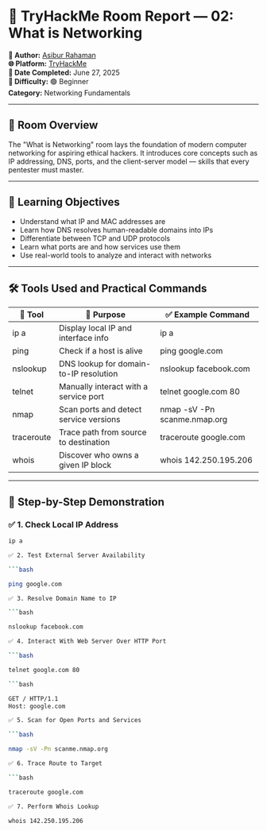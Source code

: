 # 📡 TryHackMe Room Report — 02: What is Networking

**🔐 Author:** [Asibur Rahaman](https://github.com/Asibur-syber)  
**🌐 Platform:** [TryHackMe](https://tryhackme.com/room/whatisnetworking)  
**📅 Date Completed:** June 27, 2025  
**🏁 Difficulty:** 🟢 Beginner  
**Category:** Networking Fundamentals


---

## 🧠 Room Overview

The "What is Networking" room lays the foundation of modern computer networking for aspiring ethical hackers. It introduces core concepts such as IP addressing, DNS, ports, and the client-server model — skills that every pentester must master.

---

## 🎯 Learning Objectives

- Understand what IP and MAC addresses are
- Learn how DNS resolves human-readable domains into IPs
- Differentiate between TCP and UDP protocols
- Learn what ports are and how services use them
- Use real-world tools to analyze and interact with networks

---

## 🛠️ Tools Used and Practical Commands

| 🧪 Tool        | 🧰 Purpose                                  | ✅ Example Command                          |
|---------------|---------------------------------------------|---------------------------------------------|
| ip a        | Display local IP and interface info         | ip a                                      |
| ping        | Check if a host is alive                    | ping google.com                           |
| nslookup    | DNS lookup for domain-to-IP resolution      | nslookup facebook.com                     |
| telnet      | Manually interact with a service port       | telnet google.com 80                      |
| nmap        | Scan ports and detect service versions      | nmap -sV -Pn scanme.nmap.org              |
| traceroute  | Trace path from source to destination       | traceroute google.com                     |
| whois       | Discover who owns a given IP block          | whois 142.250.195.206                     |

---

## 🔬 Step-by-Step Demonstration

### ✅ 1. Check Local IP Address

```bash
ip a

✅ 2. Test External Server Availability

```bash

ping google.com

✅ 3. Resolve Domain Name to IP

```bash

nslookup facebook.com

✅ 4. Interact With Web Server Over HTTP Port

```bash

telnet google.com 80

```bash

GET / HTTP/1.1
Host: google.com

✅ 5. Scan for Open Ports and Services

```bash

nmap -sV -Pn scanme.nmap.org

✅ 6. Trace Route to Target

```bash

traceroute google.com

✅ 7. Perform Whois Lookup

whois 142.250.195.206
